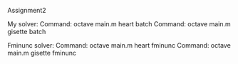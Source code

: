Assignment2

My solver:
Command: octave main.m heart batch
Command: octave main.m gisette batch

Fminunc solver:
Command: octave main.m heart fminunc
Command: octave main.m gisette fminunc


